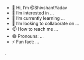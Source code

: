 - 👋 Hi, I’m @ShivshantYadav
- 👀 I’m interested in ...
- 🌱 I’m currently learning ...
- 💞️ I’m looking to collaborate on ...
- 📫 How to reach me ...
- 😄 Pronouns: ...
- ⚡ Fun fact: ...

<!---
ShivshantYadav/ShivshantYadav is a ✨ special ✨ repository because its `README.md` (this file) appears on your GitHub profile.
You can click the Preview link to take a look at your changes.
--->.
